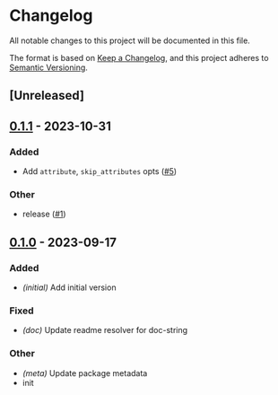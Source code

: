 # Changelog
All notable changes to this project will be documented in this file.

The format is based on [Keep a Changelog](https://keepachangelog.com/en/1.0.0/),
and this project adheres to [Semantic Versioning](https://semver.org/spec/v2.0.0.html).

## [Unreleased]

## [0.1.1](https://github.com/bengreenier/partially/compare/partially-v0.1.0...partially-v0.1.1) - 2023-10-31

### Added
- Add `attribute`, `skip_attributes` opts ([#5](https://github.com/bengreenier/partially/pull/5))

### Other
- release ([#1](https://github.com/bengreenier/partially/pull/1))

## [0.1.0](https://github.com/bengreenier/partially/releases/tag/partially-v0.1.0) - 2023-09-17

### Added
- *(initial)* Add initial version

### Fixed
- *(doc)* Update readme resolver for doc-string

### Other
- *(meta)* Update package metadata
- init
